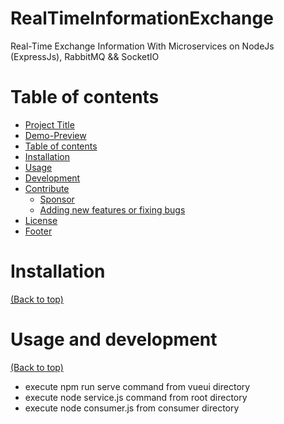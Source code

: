 # RealTimeInformationExchange
Real-Time Exchange Information With Microservices on NodeJs (ExpressJs), RabbitMQ &amp;&amp; SocketIO

# Table of contents

- [Project Title](#project-title)
- [Demo-Preview](#demo-preview)
- [Table of contents](#table-of-contents)
- [Installation](#installation)
- [Usage](#usage)
- [Development](#development)
- [Contribute](#contribute)
    - [Sponsor](#sponsor)
    - [Adding new features or fixing bugs](#adding-new-features-or-fixing-bugs)
- [License](#license)
- [Footer](#footer)

# Installation
[(Back to top)](#table-of-contents)



# Usage and development
[(Back to top)](#table-of-contents)

- execute npm run serve command from vueui directory
- execute node service.js command from root directory
- execute node consumer.js from consumer directory




